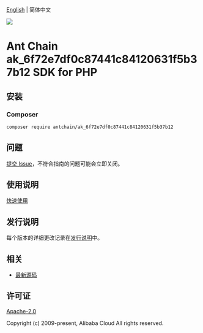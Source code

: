 [English](README.md) | 简体中文

![](https://aliyunsdk-pages.alicdn.com/icons/AlibabaCloud.svg)

# Ant Chain ak_6f72e7df0c87441c84120631f5b37b12 SDK for PHP

## 安装

### Composer

```bash
composer require antchain/ak_6f72e7df0c87441c84120631f5b37b12
```

## 问题

[提交 Issue](https://github.com/alipay/antchain-openapi-prod-sdk/issues/new)，不符合指南的问题可能会立即关闭。

## 使用说明

[快速使用](https://github.com/alipay/antchain-openapi-prod-sdk)

## 发行说明

每个版本的详细更改记录在[发行说明](./ChangeLog.txt)中。

## 相关

* [最新源码](https://github.com/antchain-openapi-sdk-php)

## 许可证

[Apache-2.0](http://www.apache.org/licenses/LICENSE-2.0)

Copyright (c) 2009-present, Alibaba Cloud All rights reserved.
